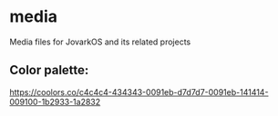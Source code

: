 # media

Media files for JovarkOS and its related projects

## Color palette:
https://coolors.co/c4c4c4-434343-0091eb-d7d7d7-0091eb-141414-009100-1b2933-1a2832

